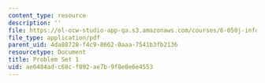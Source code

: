 ```yaml
---
content_type: resource
description: ''
file: https://ol-ocw-studio-app-qa.s3.amazonaws.com/courses/6-050j-information-and-entropy-spring-2008/ae6484adc68cf892ae7b9f8e0e6e4553_MIT6_050JS08_ps_01.pdf
file_type: application/pdf
parent_uid: 4da88728-f4c9-8662-0aaa-7541b3fb2136
resourcetype: Document
title: Problem Set 1
uid: ae6484ad-c68c-f892-ae7b-9f8e0e6e4553
---
```

